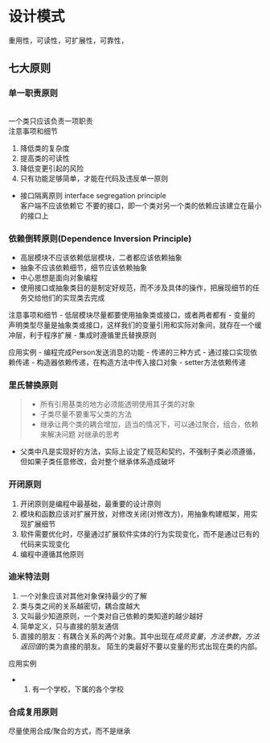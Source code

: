 # 设计模式
重用性，可读性，可扩展性，可靠性，
## 七大原则
### 单一职责原则 
<br>一个类只应该负责一项职责
<br> 注意事项和细节
1. 降低类的复杂度
2. 提高类的可读性
3. 降低变更引起的风险
4. 只有功能足够简单，才能在代码及违反单一原则
- 接口隔离原则 interface segregation principle
<br> 客户端不应该依赖它
不要的接口，即一个类对另一个类的依赖应该建立在最小的接口上

### 依赖倒转原则(Dependence Inversion Principle)
  - 高层模块不应该依赖低层模块，二者都应该依赖抽象
  - 抽象不应该依赖细节，细节应该依赖抽象
  - 中心思想是面向对象编程
  - 使用接口或抽象类目的是制定好规范，而不涉及具体的操作，把展现细节的任务交给他们的实现类去完成
  
  注意事项和细节
    - 低层模块尽量都要使用抽象类或接口，或者两者都有
    - 变量的声明类型尽量是抽象类或接口，这样我们的变量引用和实际对象间，就存在一个缓冲层，利于程序扩展
    - 集成时遵循里氏替换原则
  
  应用实例
    - 编程完成Person发送消息的功能
    - 
  传递的三种方式
    - 通过接口实现依赖传递
    - 构造器依赖传递，在构造方法中传入接口对象
    - setter方法依赖传递
    
### 里氏替换原则
> - 所有引用基类的地方必须能透明使用其子类的对象
> - 子类尽量不要重写父类的方法
> - 继承让两个类的耦合增加，适当的情况下，可以通过聚合，组合，依赖来解决问题
  对继承的思考
  - 父类中凡是实现好的方法，实际上设定了规范和契约，不强制子类必须遵循，
    但如果子类任意修改，会对整个继承体系造成破坏

### 开闭原则
1. 开闭原则是编程中最基础，最重要的设计原则
2. 模块和函数应该对扩展开放，对修改关闭(对修改方)，用抽象构建框架，用实现扩展细节
3. 软件需要优化时，尽量通过扩展软件实体的行为实现变化，而不是通过已有的代码来实现变化
4. 编程中遵循其他原则

### 迪米特法则
1. 一个对象应该对其他对象保持最少的了解
2. 类与类之间的关系越密切，耦合度越大
3. 又叫最少知道原则，一个类对自己依赖的类知道的越少越好
4. 简单定义，只与直接的朋友通信
5. 直接的朋友：有耦合关系的两个对象。其中出现在*成员变量*，_方法参数_，*方法返回值*的类为直接的朋友。
陌生的类最好不要以变量的形式出现在类的内部。
 
  应用实例
  - 1. 有一个学校，下属的各个学校

### 合成复用原则
尽量使用合成/聚合的方式，而不是继承

























